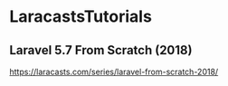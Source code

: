 # LaracastsTutorials

## Laravel 5.7 From Scratch (2018)
https://laracasts.com/series/laravel-from-scratch-2018/
